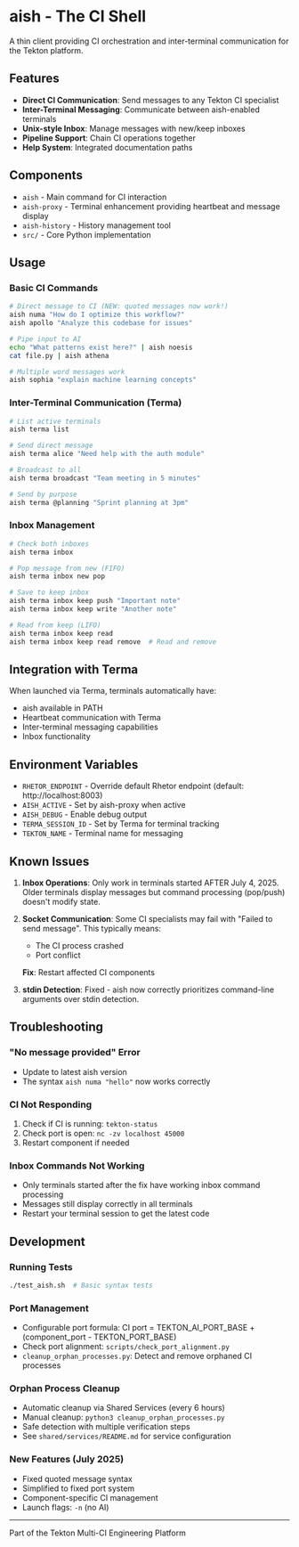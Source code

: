 # aish - The CI Shell

A thin client providing CI orchestration and inter-terminal communication for the Tekton platform.

## Features

- **Direct CI Communication**: Send messages to any Tekton CI specialist
- **Inter-Terminal Messaging**: Communicate between aish-enabled terminals
- **Unix-style Inbox**: Manage messages with new/keep inboxes
- **Pipeline Support**: Chain CI operations together
- **Help System**: Integrated documentation paths

## Components

- `aish` - Main command for CI interaction
- `aish-proxy` - Terminal enhancement providing heartbeat and message display
- `aish-history` - History management tool
- `src/` - Core Python implementation

## Usage

### Basic CI Commands

```bash
# Direct message to CI (NEW: quoted messages now work!)
aish numa "How do I optimize this workflow?"
aish apollo "Analyze this codebase for issues"

# Pipe input to AI
echo "What patterns exist here?" | aish noesis
cat file.py | aish athena

# Multiple word messages work
aish sophia "explain machine learning concepts"
```

### Inter-Terminal Communication (Terma)

```bash
# List active terminals
aish terma list

# Send direct message
aish terma alice "Need help with the auth module"

# Broadcast to all
aish terma broadcast "Team meeting in 5 minutes"

# Send by purpose
aish terma @planning "Sprint planning at 3pm"
```

### Inbox Management

```bash
# Check both inboxes
aish terma inbox

# Pop message from new (FIFO)
aish terma inbox new pop

# Save to keep inbox
aish terma inbox keep push "Important note"
aish terma inbox keep write "Another note"

# Read from keep (LIFO)
aish terma inbox keep read
aish terma inbox keep read remove  # Read and remove
```

## Integration with Terma

When launched via Terma, terminals automatically have:
- aish available in PATH
- Heartbeat communication with Terma
- Inter-terminal messaging capabilities
- Inbox functionality

## Environment Variables

- `RHETOR_ENDPOINT` - Override default Rhetor endpoint (default: http://localhost:8003)
- `AISH_ACTIVE` - Set by aish-proxy when active
- `AISH_DEBUG` - Enable debug output
- `TERMA_SESSION_ID` - Set by Terma for terminal tracking
- `TEKTON_NAME` - Terminal name for messaging

## Known Issues

1. **Inbox Operations**: Only work in terminals started AFTER July 4, 2025. Older terminals display messages but command processing (pop/push) doesn't modify state.

2. **Socket Communication**: Some CI specialists may fail with "Failed to send message". This typically means:
   - The CI process crashed
   - Port conflict
   
   **Fix**: Restart affected CI components

3. **stdin Detection**: Fixed - aish now correctly prioritizes command-line arguments over stdin detection.

## Troubleshooting

### "No message provided" Error
- Update to latest aish version
- The syntax `aish numa "hello"` now works correctly

### CI Not Responding
1. Check if CI is running: `tekton-status`
2. Check port is open: `nc -zv localhost 45000`
3. Restart component if needed

### Inbox Commands Not Working
- Only terminals started after the fix have working inbox command processing
- Messages still display correctly in all terminals
- Restart your terminal session to get the latest code

## Development

### Running Tests
```bash
./test_aish.sh  # Basic syntax tests
```

### Port Management
- Configurable port formula: CI port = TEKTON_AI_PORT_BASE + (component_port - TEKTON_PORT_BASE)
- Check port alignment: `scripts/check_port_alignment.py`
- `cleanup_orphan_processes.py`: Detect and remove orphaned CI processes

### Orphan Process Cleanup
- Automatic cleanup via Shared Services (every 6 hours)
- Manual cleanup: `python3 cleanup_orphan_processes.py`
- Safe detection with multiple verification steps
- See `shared/services/README.md` for service configuration

### New Features (July 2025)
- Fixed quoted message syntax
- Simplified to fixed port system
- Component-specific CI management
- Launch flags: `-n` (no AI)

---

Part of the Tekton Multi-CI Engineering Platform
